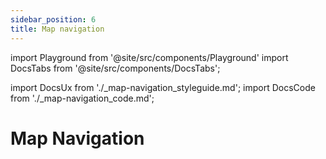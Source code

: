 ```yaml
---
sidebar_position: 6
title: Map navigation
---
```


import Playground from '@site/src/components/Playground'
import DocsTabs from '@site/src/components/DocsTabs';

import DocsUx from './\_map-navigation_styleguide.md';
import DocsCode from './\_map-navigation_code.md';

# Map Navigation

<DocsTabs styleguide={DocsUx} code={DocsCode} />
